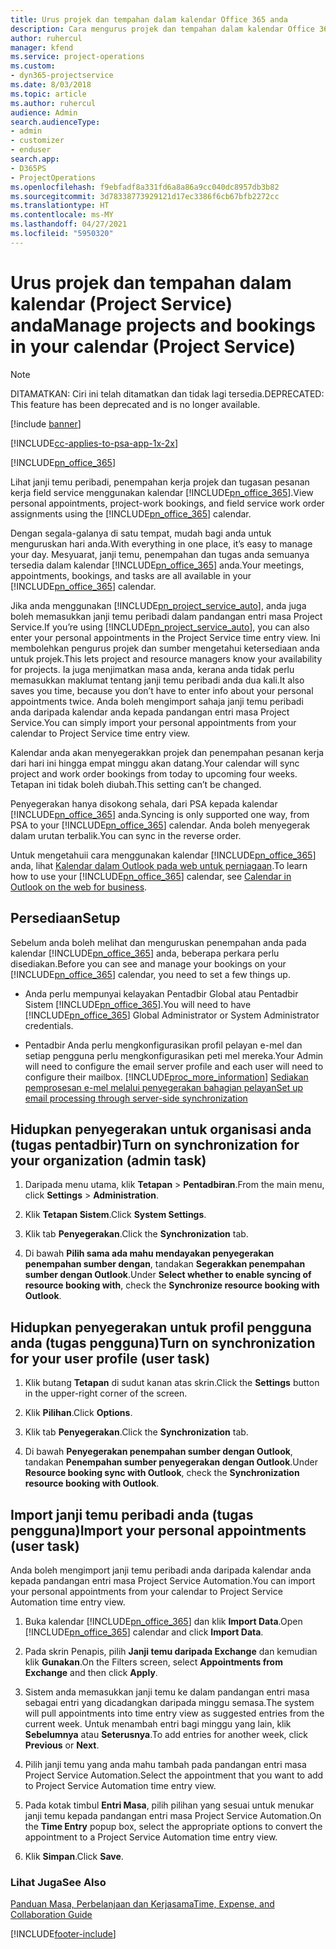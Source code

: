 ```yaml
---
title: Urus projek dan tempahan dalam kalendar Office 365 anda
description: Cara mengurus projek dan tempahan dalam kalendar Office 365 anda
author: ruhercul
manager: kfend
ms.service: project-operations
ms.custom:
- dyn365-projectservice
ms.date: 8/03/2018
ms.topic: article
ms.author: ruhercul
audience: Admin
search.audienceType:
- admin
- customizer
- enduser
search.app:
- D365PS
- ProjectOperations
ms.openlocfilehash: f9ebfadf8a331fd6a8a86a9cc040dc8957db3b82
ms.sourcegitcommit: 3d78338773929121d17ec3386f6cb67bfb2272cc
ms.translationtype: HT
ms.contentlocale: ms-MY
ms.lasthandoff: 04/27/2021
ms.locfileid: "5950320"
---
```

# <a name="manage-projects-and-bookings-in-your-calendar-project-service"></a><span data-ttu-id="10299-103">Urus projek dan tempahan dalam kalendar (Project Service) anda</span><span class="sxs-lookup"><span data-stu-id="10299-103">Manage projects and bookings in your calendar (Project Service)</span></span>

> [!Note]
> <span data-ttu-id="10299-104">DITAMATKAN: Ciri ini telah ditamatkan dan tidak lagi tersedia.</span><span class="sxs-lookup"><span data-stu-id="10299-104">DEPRECATED: This feature has been deprecated and is no longer available.</span></span>

[!include [banner](../includes/psa-now-project-operations.md)]

[!INCLUDE[cc-applies-to-psa-app-1x-2x](../includes/cc-applies-to-psa-app-1x-2x.md)]

[!INCLUDE[pn_office_365](../includes/pn-office-365.md)] 

<span data-ttu-id="10299-105">Lihat janji temu peribadi, penempahan kerja projek dan tugasan pesanan kerja field service menggunakan kalendar [!INCLUDE[pn_office_365](../includes/pn-office-365.md)].</span><span class="sxs-lookup"><span data-stu-id="10299-105">View personal appointments, project-work bookings, and field service work order assignments using the [!INCLUDE[pn_office_365](../includes/pn-office-365.md)] calendar.</span></span>  
  
 <span data-ttu-id="10299-106">Dengan segala-galanya di satu tempat, mudah bagi anda untuk menguruskan hari anda.</span><span class="sxs-lookup"><span data-stu-id="10299-106">With everything in one place, it’s easy to manage your day.</span></span> <span data-ttu-id="10299-107">Mesyuarat, janji temu, penempahan dan tugas anda semuanya tersedia dalam kalendar [!INCLUDE[pn_office_365](../includes/pn-office-365.md)] anda.</span><span class="sxs-lookup"><span data-stu-id="10299-107">Your meetings, appointments, bookings, and tasks are all available in your [!INCLUDE[pn_office_365](../includes/pn-office-365.md)] calendar.</span></span>  
  
 <span data-ttu-id="10299-108">Jika anda menggunakan [!INCLUDE[pn_project_service_auto](../includes/pn-project-service-auto.md)], anda juga boleh memasukkan janji temu peribadi dalam pandangan entri masa Project Service.</span><span class="sxs-lookup"><span data-stu-id="10299-108">If you’re using [!INCLUDE[pn_project_service_auto](../includes/pn-project-service-auto.md)], you can also enter your personal appointments in the Project Service time entry view.</span></span> <span data-ttu-id="10299-109">Ini membolehkan pengurus projek dan sumber mengetahui ketersediaan anda untuk projek.</span><span class="sxs-lookup"><span data-stu-id="10299-109">This lets project and resource managers know your availability for projects.</span></span> <span data-ttu-id="10299-110">Ia juga menjimatkan masa anda, kerana anda tidak perlu memasukkan maklumat tentang janji temu peribadi anda dua kali.</span><span class="sxs-lookup"><span data-stu-id="10299-110">It also saves you time, because you don’t have to enter info about your personal appointments twice.</span></span> <span data-ttu-id="10299-111">Anda boleh mengimport sahaja janji temu peribadi anda daripada kalendar anda kepada pandangan entri masa Project Service.</span><span class="sxs-lookup"><span data-stu-id="10299-111">You can simply import your personal appointments from your calendar to Project Service time entry view.</span></span>  
  
 <span data-ttu-id="10299-112">Kalendar anda akan menyegerakkan projek dan penempahan pesanan kerja dari hari ini hingga empat minggu akan datang.</span><span class="sxs-lookup"><span data-stu-id="10299-112">Your calendar will sync project and work order bookings from today to upcoming four weeks.</span></span> <span data-ttu-id="10299-113">Tetapan ini tidak boleh diubah.</span><span class="sxs-lookup"><span data-stu-id="10299-113">This setting can’t be changed.</span></span>  
  
 <span data-ttu-id="10299-114">Penyegerakan hanya disokong sehala, dari PSA kepada kalendar [!INCLUDE[pn_office_365](../includes/pn-office-365.md)] anda.</span><span class="sxs-lookup"><span data-stu-id="10299-114">Syncing is only supported one way, from PSA to your [!INCLUDE[pn_office_365](../includes/pn-office-365.md)] calendar.</span></span> <span data-ttu-id="10299-115">Anda boleh menyegerak dalam urutan terbalik.</span><span class="sxs-lookup"><span data-stu-id="10299-115">You can sync in the reverse order.</span></span> 
  
 <span data-ttu-id="10299-116">Untuk mengetahuii cara menggunakan kalendar [!INCLUDE[pn_office_365](../includes/pn-office-365.md)] anda, lihat [Kalendar dalam Outlook pada web untuk perniagaan](https://support.office.com/article/Calendar-in-Outlook-on-the-web-for-business-5219c457-d1fe-4c2f-9032-1a816b88e936).</span><span class="sxs-lookup"><span data-stu-id="10299-116">To learn how to use your [!INCLUDE[pn_office_365](../includes/pn-office-365.md)] calendar, see [Calendar in Outlook on the web for business](https://support.office.com/article/Calendar-in-Outlook-on-the-web-for-business-5219c457-d1fe-4c2f-9032-1a816b88e936).</span></span>  
  
## <a name="setup"></a><span data-ttu-id="10299-117">Persediaan</span><span class="sxs-lookup"><span data-stu-id="10299-117">Setup</span></span>  
 <span data-ttu-id="10299-118">Sebelum anda boleh melihat dan menguruskan penempahan anda pada kalendar [!INCLUDE[pn_office_365](../includes/pn-office-365.md)] anda, beberapa perkara perlu disediakan.</span><span class="sxs-lookup"><span data-stu-id="10299-118">Before you can see and manage your bookings on your [!INCLUDE[pn_office_365](../includes/pn-office-365.md)] calendar, you need to set a few things up.</span></span>  
  
- <span data-ttu-id="10299-119">Anda perlu mempunyai kelayakan Pentadbir Global atau Pentadbir Sistem [!INCLUDE[pn_office_365](../includes/pn-office-365.md)].</span><span class="sxs-lookup"><span data-stu-id="10299-119">You will need to have [!INCLUDE[pn_office_365](../includes/pn-office-365.md)] Global Administrator or System Administrator credentials.</span></span>  
  
- <span data-ttu-id="10299-120">Pentadbir Anda perlu mengkonfigurasikan profil pelayan e-mel dan setiap pengguna perlu mengkonfigurasikan peti mel mereka.</span><span class="sxs-lookup"><span data-stu-id="10299-120">Your Admin will need to configure the email server profile and each user will need to configure their mailbox.</span></span> [!INCLUDE[proc_more_information](../includes/proc-more-information.md)] <span data-ttu-id="10299-121">[Sediakan pemprosesan e-mel melalui penyegerakan bahagian pelayan](/dynamics365/customerengagement/on-premises/admin/set-up-server-side-synchronization-of-email-appointments-contacts-and-tasks)</span><span class="sxs-lookup"><span data-stu-id="10299-121">[Set up email processing through server-side synchronization](/dynamics365/customerengagement/on-premises/admin/set-up-server-side-synchronization-of-email-appointments-contacts-and-tasks)</span></span>  
  
## <a name="turn-on-synchronization-for-your-organization-admin-task"></a><span data-ttu-id="10299-122">Hidupkan penyegerakan untuk organisasi anda (tugas pentadbir)</span><span class="sxs-lookup"><span data-stu-id="10299-122">Turn on synchronization for your organization (admin task)</span></span>  
  
1.  <span data-ttu-id="10299-123">Daripada menu utama, klik **Tetapan** > **Pentadbiran**.</span><span class="sxs-lookup"><span data-stu-id="10299-123">From the main menu, click **Settings** > **Administration**.</span></span>  
  
2.  <span data-ttu-id="10299-124">Klik **Tetapan Sistem**.</span><span class="sxs-lookup"><span data-stu-id="10299-124">Click **System Settings**.</span></span>  
  
3.  <span data-ttu-id="10299-125">Klik tab **Penyegerakan**.</span><span class="sxs-lookup"><span data-stu-id="10299-125">Click the **Synchronization** tab.</span></span>  
  
4.  <span data-ttu-id="10299-126">Di bawah **Pilih sama ada mahu mendayakan penyegerakan penempahan sumber dengan**, tandakan **Segerakkan penempahan sumber dengan Outlook**.</span><span class="sxs-lookup"><span data-stu-id="10299-126">Under **Select whether to enable syncing of resource booking with**, check the **Synchronize resource booking with Outlook**.</span></span>  
  
## <a name="turn-on-synchronization-for-your-user-profile-user-task"></a><span data-ttu-id="10299-127">Hidupkan penyegerakan untuk profil pengguna anda (tugas pengguna)</span><span class="sxs-lookup"><span data-stu-id="10299-127">Turn on synchronization for your user profile (user task)</span></span>  
  
1.  <span data-ttu-id="10299-128">Klik butang **Tetapan** di sudut kanan atas skrin.</span><span class="sxs-lookup"><span data-stu-id="10299-128">Click the **Settings** button in the upper-right corner of the screen.</span></span>  
  
2.  <span data-ttu-id="10299-129">Klik **Pilihan**.</span><span class="sxs-lookup"><span data-stu-id="10299-129">Click **Options**.</span></span>  
  
3.  <span data-ttu-id="10299-130">Klik tab **Penyegerakan**.</span><span class="sxs-lookup"><span data-stu-id="10299-130">Click the **Synchronization** tab.</span></span>  
  
4.  <span data-ttu-id="10299-131">Di bawah **Penyegerakan penempahan sumber dengan Outlook**, tandakan **Penempahan sumber penyegerakan dengan Outlook**.</span><span class="sxs-lookup"><span data-stu-id="10299-131">Under **Resource booking sync with Outlook**, check the **Synchronization resource booking with Outlook**.</span></span>  
  
## <a name="import-your-personal-appointments-user-task"></a><span data-ttu-id="10299-132">Import janji temu peribadi anda (tugas pengguna)</span><span class="sxs-lookup"><span data-stu-id="10299-132">Import your personal appointments (user task)</span></span>  
 <span data-ttu-id="10299-133">Anda boleh mengimport janji temu peribadi anda daripada kalendar anda kepada pandangan entri masa Project Service Automation.</span><span class="sxs-lookup"><span data-stu-id="10299-133">You can import your personal appointments from your calendar to Project Service Automation time entry view.</span></span>  
  
1. <span data-ttu-id="10299-134">Buka kalendar [!INCLUDE[pn_office_365](../includes/pn-office-365.md)] dan klik **Import Data**.</span><span class="sxs-lookup"><span data-stu-id="10299-134">Open [!INCLUDE[pn_office_365](../includes/pn-office-365.md)] calendar and click **Import Data**.</span></span>  
  
2. <span data-ttu-id="10299-135">Pada skrin Penapis, pilih **Janji temu daripada Exchange** dan kemudian klik **Gunakan**.</span><span class="sxs-lookup"><span data-stu-id="10299-135">On the Filters screen, select **Appointments from Exchange** and then click **Apply**.</span></span>  
  
3. <span data-ttu-id="10299-136">Sistem anda memasukkan janji temu ke dalam pandangan entri masa sebagai entri yang dicadangkan daripada minggu semasa.</span><span class="sxs-lookup"><span data-stu-id="10299-136">The system will pull appointments into time entry view as suggested entries from the current week.</span></span> <span data-ttu-id="10299-137">Untuk menambah entri bagi minggu yang lain, klik **Sebelumnya** atau **Seterusnya**.</span><span class="sxs-lookup"><span data-stu-id="10299-137">To add entries for another week, click **Previous** or **Next**.</span></span>  
  
4. <span data-ttu-id="10299-138">Pilih janji temu yang anda mahu tambah pada pandangan entri masa Project Service Automation.</span><span class="sxs-lookup"><span data-stu-id="10299-138">Select the appointment that you want to add to Project Service Automation time entry view.</span></span>  
  
5. <span data-ttu-id="10299-139">Pada kotak timbul **Entri Masa**, pilih pilihan yang sesuai untuk menukar janji temu kepada pandangan entri masa Project Service Automation.</span><span class="sxs-lookup"><span data-stu-id="10299-139">On the **Time Entry** popup box, select the appropriate options to convert the appointment to a Project Service Automation time entry view.</span></span>  
  
6. <span data-ttu-id="10299-140">Klik **Simpan**.</span><span class="sxs-lookup"><span data-stu-id="10299-140">Click **Save**.</span></span>  
  
### <a name="see-also"></a><span data-ttu-id="10299-141">Lihat Juga</span><span class="sxs-lookup"><span data-stu-id="10299-141">See Also</span></span>  
 [<span data-ttu-id="10299-142">Panduan Masa, Perbelanjaan dan Kerjasama</span><span class="sxs-lookup"><span data-stu-id="10299-142">Time, Expense, and Collaboration Guide</span></span>](../psa/time-expense-collaboration-guide.md)


[!INCLUDE[footer-include](../includes/footer-banner.md)]